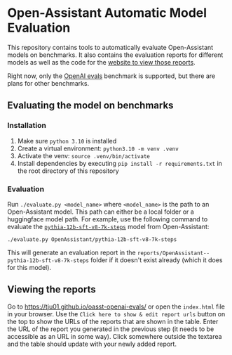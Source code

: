 # Open-Assistant Automatic Model Evaluation

This repository contains tools to automatically evaluate Open-Assistant models on benchmarks.
It also contains the evaluation reports for different models as well as the code for the [website to view those reports](https://tju01.github.io/oasst-openai-evals/).

Right now, only the [OpenAI evals](https://github.com/openai/evals) benchmark is supported, but there are plans for other benchmarks.

## Evaluating the model on benchmarks

### Installation

1. Make sure `python 3.10` is installed
2. Create a virtual environment: `python3.10 -m venv .venv`
3. Activate the venv: `source .venv/bin/activate`
4. Install dependencies by executing `pip install -r requirements.txt` in the root directory of this repository

### Evaluation

Run `./evaluate.py <model_name>` where `<model_name>` is the path to an Open-Assistant model.
This path can either be a local folder or a huggingface model path.
For example, use the following command to evaluate the [`pythia-12b-sft-v8-7k-steps`](https://huggingface.co/OpenAssistant/oasst-sft-1-pythia-12b) model from Open-Assistant:
```
./evaluate.py OpenAssistant/pythia-12b-sft-v8-7k-steps
```
This will generate an evaluation report in the `reports/OpenAssistant--pythia-12b-sft-v8-7k-steps` folder if it doesn't exist already (which it does for this model).

## Viewing the reports

Go to https://tju01.github.io/oasst-openai-evals/ or open the `index.html` file in your browser.
Use the `Click here to show & edit report urls` button on the top to show the URLs of the reports that are shown in the table.
Enter the URL of the report you generated in the previous step (it needs to be accessible as an URL in some way).
Click somewhere outside the textarea and the table should update with your newly added report.
